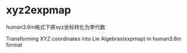 # xyz2expmap
human3.6m格式下將xyz坐标转化为李代数

Transforming XYZ coordinates into Lie Algebras(expmap) in human3.6m format
